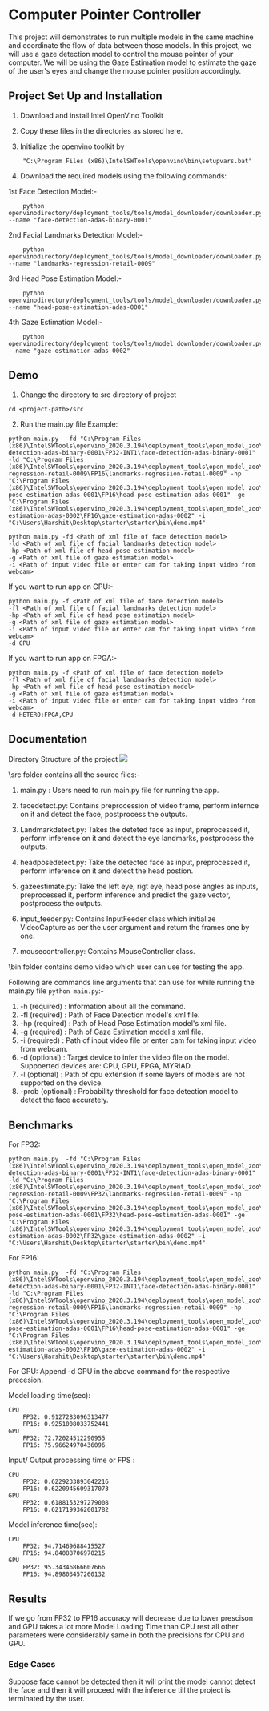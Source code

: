 # Computer Pointer Controller

This project will demonstrates to run multiple models in the same machine and coordinate the flow of data between those models. In this project, we will use a gaze detection model to control the mouse pointer of your computer. We will be using the Gaze Estimation model to estimate the gaze of the user's eyes and change the mouse pointer position accordingly.

## Project Set Up and Installation

1) Download and install Intel OpenVino Toolkit 

2) Copy these files in the directories as stored here.

3) Initialize the openvino toolkit by <br>
```
    "C:\Program Files (x86)\IntelSWTools\openvino\bin\setupvars.bat"
```
4) Download the required models using the following commands:

1st Face Detection Model:-
```
    python openvinodirectory/deployment_tools/tools/model_downloader/downloader.py --name "face-detection-adas-binary-0001"
```
2nd Facial Landmarks Detection Model:-
```
    python openvinodirectory/deployment_tools/tools/model_downloader/downloader.py --name "landmarks-regression-retail-0009"
```
3rd Head Pose Estimation Model:-
```
    python openvinodirectory/deployment_tools/tools/model_downloader/downloader.py --name "head-pose-estimation-adas-0001"
```     
4th Gaze Estimation Model:-
```    
    python openvinodirectory/deployment_tools/tools/model_downloader/downloader.py --name "gaze-estimation-adas-0002"
```

## Demo

1) Change the directory to src directory of project <br>
```
cd <project-path>/src
```
2) Run the main.py file
Example:<br>
```
python main.py  -fd "C:\Program Files (x86)\IntelSWTools\openvino_2020.3.194\deployment_tools\open_model_zoo\tools\downloader\intel\face-detection-adas-binary-0001\FP32-INT1\face-detection-adas-binary-0001" -ld "C:\Program Files (x86)\IntelSWTools\openvino_2020.3.194\deployment_tools\open_model_zoo\tools\downloader\intel\landmarks-regression-retail-0009\FP16\landmarks-regression-retail-0009" -hp "C:\Program Files (x86)\IntelSWTools\openvino_2020.3.194\deployment_tools\open_model_zoo\tools\downloader\intel\head-pose-estimation-adas-0001\FP16\head-pose-estimation-adas-0001" -ge "C:\Program Files (x86)\IntelSWTools\openvino_2020.3.194\deployment_tools\open_model_zoo\tools\downloader\intel\gaze-estimation-adas-0002\FP16\gaze-estimation-adas-0002" -i "C:\Users\Harshit\Desktop\starter\starter\bin\demo.mp4"  
```
```
python main.py -fd <Path of xml file of face detection model>
-ld <Path of xml file of facial landmarks detection model>
-hp <Path of xml file of head pose estimation model>
-g <Path of xml file of gaze estimation model>
-i <Path of input video file or enter cam for taking input video from webcam> 
```
If you want to run app on GPU:-
```
python main.py -f <Path of xml file of face detection model>
-fl <Path of xml file of facial landmarks detection model>
-hp <Path of xml file of head pose estimation model>
-g <Path of xml file of gaze estimation model>
-i <Path of input video file or enter cam for taking input video from webcam> 
-d GPU
```
If you want to run app on FPGA:-
```
python main.py -f <Path of xml file of face detection model>
-fl <Path of xml file of facial landmarks detection model>
-hp <Path of xml file of head pose estimation model>
-g <Path of xml file of gaze estimation model>
-i <Path of input video file or enter cam for taking input video from webcam> 
-d HETERO:FPGA,CPU
```

## Documentation

Directory Structure of the project
![](./bin/Main-Directory.png)

\src folder contains all the source files:-

1. main.py : Users need to run main.py file for running the app.

2. facedetect.py: Contains preprocession of video frame, perform infernce on it and detect the face, postprocess the outputs.
     
3. Landmarkdetect.py: Takes the deteted face as input, preprocessed it, perform inference on it and detect the eye landmarks, postprocess the outputs.
     
4. headposedetect.py: Take the detected face as input, preprocessed it, perform inference on it and detect the head postion.
     
5. gazeestimate.py: Take the left eye, rigt eye, head pose angles as inputs, preprocessed it, perform inference and predict the gaze vector, postprocess the outputs.
     
6. input_feeder.py: Contains InputFeeder class which initialize VideoCapture as per the user argument and return the frames one by one.
     
7. mousecontroller.py: Contains MouseController class.
 
\bin folder contains demo video which user can use for testing the app.

Following are commands line arguments that can use for while running the main.py file ` python main.py `:-

  1. -h     (required) : Information about all the command.
  2. -fl    (required) : Path of Face Detection model's xml file.
  3. -hp    (required) : Path of Head Pose Estimation model's xml file.
  4. -g     (required) : Path of Gaze Estimation model's xml file.
  5. -i     (required) : Path of input video file or enter cam for taking input video from webcam.
  6. -d     (optional) : Target device to infer the video file on the model. Suppoerted devices are: CPU, GPU, FPGA, MYRIAD.
  7. -l     (optional) : Path of cpu extension if some layers of models are not supported on the device.
  8. -prob  (optional) : Probability threshold for face detection model to detect the face accurately.

## Benchmarks

For FP32: <br>
```
python main.py  -fd "C:\Program Files (x86)\IntelSWTools\openvino_2020.3.194\deployment_tools\open_model_zoo\tools\downloader\intel\face-detection-adas-binary-0001\FP32-INT1\face-detection-adas-binary-0001" -ld "C:\Program Files (x86)\IntelSWTools\openvino_2020.3.194\deployment_tools\open_model_zoo\tools\downloader\intel\landmarks-regression-retail-0009\FP32\landmarks-regression-retail-0009" -hp "C:\Program Files (x86)\IntelSWTools\openvino_2020.3.194\deployment_tools\open_model_zoo\tools\downloader\intel\head-pose-estimation-adas-0001\FP32\head-pose-estimation-adas-0001" -ge "C:\Program Files (x86)\IntelSWTools\openvino_2020.3.194\deployment_tools\open_model_zoo\tools\downloader\intel\gaze-estimation-adas-0002\FP32\gaze-estimation-adas-0002" -i "C:\Users\Harshit\Desktop\starter\starter\bin\demo.mp4"
```
For FP16:<br>
```
python main.py  -fd "C:\Program Files (x86)\IntelSWTools\openvino_2020.3.194\deployment_tools\open_model_zoo\tools\downloader\intel\face-detection-adas-binary-0001\FP32-INT1\face-detection-adas-binary-0001" -ld "C:\Program Files (x86)\IntelSWTools\openvino_2020.3.194\deployment_tools\open_model_zoo\tools\downloader\intel\landmarks-regression-retail-0009\FP16\landmarks-regression-retail-0009" -hp "C:\Program Files (x86)\IntelSWTools\openvino_2020.3.194\deployment_tools\open_model_zoo\tools\downloader\intel\head-pose-estimation-adas-0001\FP16\head-pose-estimation-adas-0001" -ge "C:\Program Files (x86)\IntelSWTools\openvino_2020.3.194\deployment_tools\open_model_zoo\tools\downloader\intel\gaze-estimation-adas-0002\FP16\gaze-estimation-adas-0002" -i "C:\Users\Harshit\Desktop\starter\starter\bin\demo.mp4"  
```
For GPU: Append -d GPU in the above command for the respective precesion.


Model loading time(sec):

    CPU
        FP32: 0.9127283096313477
        FP16: 0.9251008033752441
    GPU
        FP32: 72.72024512290955
        FP16: 75.96624970436096

Input/ Output processing time or FPS :

    CPU
        FP32: 0.6229233893042216
        FP16: 0.6220945609317073
    GPU
        FP32: 0.6188153297279008
        FP16: 0.6217199362001782

Model inference time(sec):

    CPU
        FP32: 94.71469688415527
        FP16: 94.84088706970215
    GPU
        FP32: 95.34346866607666
        FP16: 94.89803457260132

## Results

If we go from FP32 to FP16 accuracy will decrease due to lower prescison and GPU takes a lot more Model Loading Time than CPU rest all other parameters were considerably same in both the precisions for CPU and GPU.

### Edge Cases
Suppose face cannot be detected then it will print the model cannot detect the face and then it will proceed with the inference till the project is terminated by  the user.
